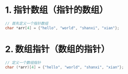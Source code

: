 <!--
 * @Descripttion: 
 * @version: 
 * @Author: sch
 * @Date: 2022-04-19 11:40:34
 * @LastEditors: sch
 * @LastEditTime: 2022-04-19 11:42:41
-->
# 1. 指针数组（指针的数组）
```c++
// 首先定义一个指针数组
char *arr[4] = {"hello", "world", "shanxi", "xian"};
```

# 2. 数组指针（数组的指针）
```c++
// 定义一个数组指针
char (*arr)[4] = {"hello", "world", "shanxi", "xian"};
```